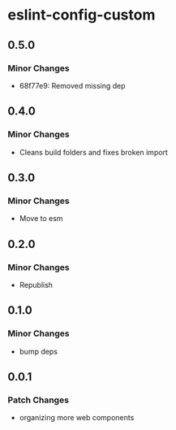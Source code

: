 # eslint-config-custom

## 0.5.0

### Minor Changes

- 68f77e9: Removed missing dep

## 0.4.0

### Minor Changes

- Cleans build folders and fixes broken import

## 0.3.0

### Minor Changes

- Move to esm

## 0.2.0

### Minor Changes

- Republish

## 0.1.0

### Minor Changes

- bump deps

## 0.0.1

### Patch Changes

- organizing more web components
